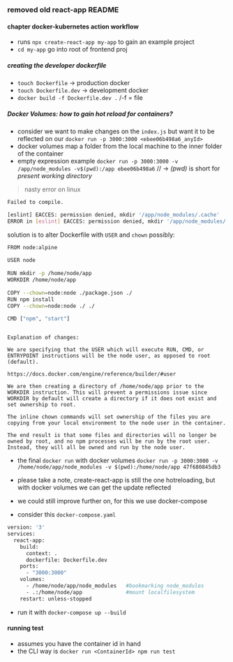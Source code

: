 ### removed old react-app README

#### chapter docker-kubernetes action workflow

* runs `npx create-react-app my-app` to gain an example project
* `cd my-app` go into root of frontend proj

##### creating the developer dockerfile
* `touch Dockerfile` -> production docker
* `touch Dockerfile.dev` -> development docker
* `docker build -f Dockerfile.dev .` /-f = file

##### Docker Volumes: how to gain hot reload for containers?
* consider we want to make changes on the `index.js` but want it to be reflected on our `docker run -p 3000:3000 <ebee06b498a6_anyId>`
* docker volumes map a folder from the local machine to the inner folder of the container
* empty expression example `docker run -p 3000:3000 -v /app/node_modules -v$(pwd):/app ebee06b498a6` // -> *(pwd)* is short for *present working directory*

> nasty error on linux
```bash
Failed to compile.

[eslint] EACCES: permission denied, mkdir '/app/node_modules/.cache'
ERROR in [eslint] EACCES: permission denied, mkdir '/app/node_modules/.cache'
```
solution is to alter Dockerfile with `USER` and `chown` possibly:
```bash
FROM node:alpine
 
USER node
 
RUN mkdir -p /home/node/app
WORKDIR /home/node/app
 
COPY --chown=node:node ./package.json ./
RUN npm install
COPY --chown=node:node ./ ./
 
CMD ["npm", "start"]
```
```

Explanation of changes:

We are specifying that the USER which will execute RUN, CMD, or ENTRYPOINT instructions will be the node user, as opposed to root (default).

https://docs.docker.com/engine/reference/builder/#user

We are then creating a directory of /home/node/app prior to the WORKDIR instruction. This will prevent a permissions issue since WORKDIR by default will create a directory if it does not exist and set ownership to root.

The inline chown commands will set ownership of the files you are copying from your local environment to the node user in the container.

The end result is that some files and directories will no longer be owned by root, and no npm processes will be run by the root user. Instead, they will all be owned and run by the node user.
```

* the final `docker run` with docker volumes
`docker run -p 3000:3000 -v /home/node/app/node_modules -v $(pwd):/home/node/app 47f680845db3`
* please take a note, create-react-app is still the one hotreloading, but with docker volumes we can get the update reflected

* we could still improve further on, for this we use docker-compose
* consider this `docker-compose.yaml`
```bash
version: '3'
services:
  react-app:
    build:
      context: .
      dockerfile: Dockerfile.dev
    ports:
      - "3000:3000"
    volumes: 
      - /home/node/app/node_modules   #bookmarking node_modules
      - .:/home/node/app              #mount localfilesystem
    restart: unless-stopped
```
* run it with
`docker-compose up --build`


#### running test
* assumes you have the container id in hand
* the CLI way is `docker run <ContainerId> npm run test`








